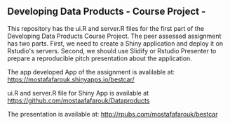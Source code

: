 ## Developing Data Products - Course Project -


This repository has the ui.R and server.R files for the first part of the Developing Data Products Course Project. The peer assessed assignment has two parts. First, we need to create a Shiny application and deploy it on Rstudio's servers. Second, we should use Slidify or Rstudio Presenter to prepare a reproducible pitch presentation about the application.

The app developed App of the assignment is avalilable at: https://mostafafarouk.shinyapps.io/bestcar/

ui.R and server.R file for Shiny App is available at https://github.com/mostaafafarouk/Dataproducts

The presentation is available at: http://rpubs.com/mostafafarouk/bestcar
